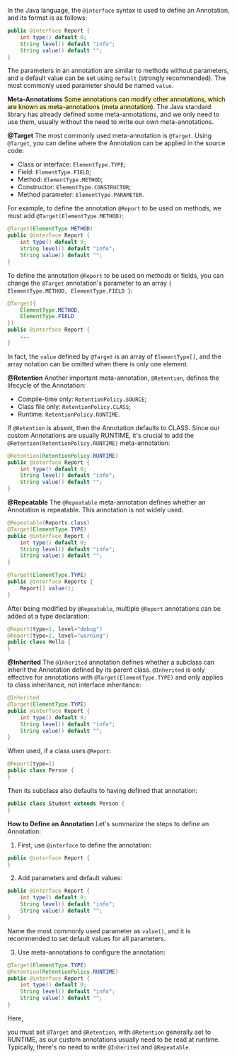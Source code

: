In the Java language, the `@interface` syntax is used to define an Annotation, and its format is as follows:

```java
public @interface Report {
    int type() default 0;
    String level() default "info";
    String value() default "";
}
```
The parameters in an annotation are similar to methods without parameters, and a default value can be set using `default` (strongly recommended). The most commonly used parameter should be named `value`.

**Meta-Annotations**
<mark style="background: #FFF3A3A6;">Some annotations can modify other annotations, which are known as meta-annotations (meta annotation)</mark>. The Java standard library has already defined some meta-annotations, and we only need to use them, usually without the need to write our own meta-annotations.

**@Target**
The most commonly used meta-annotation is `@Target`. Using `@Target`, you can define where the Annotation can be applied in the source code:

- Class or interface: `ElementType.TYPE`;
- Field: `ElementType.FIELD`;
- Method: `ElementType.METHOD`;
- Constructor: `ElementType.CONSTRUCTOR`;
- Method parameter: `ElementType.PARAMETER`.

For example, to define the annotation `@Report` to be used on methods, we must add `@Target(ElementType.METHOD)`:

```java
@Target(ElementType.METHOD)
public @interface Report {
    int type() default 0;
    String level() default "info";
    String value() default "";
}
```

To define the annotation `@Report` to be used on methods or fields, you can change the `@Target` annotation's parameter to an array `{ ElementType.METHOD, ElementType.FIELD }`:

```java
@Target({
    ElementType.METHOD,
    ElementType.FIELD
})
public @interface Report {
    ...
}
```

In fact, the `value` defined by `@Target` is an array of `ElementType[]`, and the array notation can be omitted when there is only one element.

**@Retention**
Another important meta-annotation, `@Retention`, defines the lifecycle of the Annotation:

- Compile-time only: `RetentionPolicy.SOURCE`;
- Class file only: `RetentionPolicy.CLASS`;
- Runtime: `RetentionPolicy.RUNTIME`.

If `@Retention` is absent, then the Annotation defaults to CLASS. Since our custom Annotations are usually RUNTIME, it's crucial to add the `@Retention(RetentionPolicy.RUNTIME)` meta-annotation:

```java
@Retention(RetentionPolicy.RUNTIME)
public @interface Report {
    int type() default 0;
    String level() default "info";
    String value() default "";
}
```

**@Repeatable**
The `@Repeatable` meta-annotation defines whether an Annotation is repeatable. This annotation is not widely used.

```java
@Repeatable(Reports.class)
@Target(ElementType.TYPE)
public @interface Report {
    int type() default 0;
    String level() default "info";
    String value() default "";
}

@Target(ElementType.TYPE)
public @interface Reports {
    Report[] value();
}
```

After being modified by `@Repeatable`, multiple `@Report` annotations can be added at a type declaration:

```java
@Report(type=1, level="debug")
@Report(type=2, level="warning")
public class Hello {
}
```

**@Inherited**
The `@Inherited` annotation defines whether a subclass can inherit the Annotation defined by its parent class. `@Inherited` is only effective for annotations with `@Target(ElementType.TYPE)` and only applies to class inheritance, not interface inheritance:

```java
@Inherited
@Target(ElementType.TYPE)
public @interface Report {
    int type() default 0;
    String level() default "info";
    String value() default "";
}
```

When used, if a class uses `@Report`:

```java
@Report(type=1)
public class Person {
}
```

Then its subclass also defaults to having defined that annotation:

```java
public class Student extends Person {
}
```

**How to Define an Annotation**
Let's summarize the steps to define an Annotation:

1. First, use `@interface` to define the annotation:

```java
public @interface Report {
}
```

2. Add parameters and default values:

```java
public @interface Report {
    int type() default 0;
    String level() default "info";
    String value() default "";
}
```

Name the most commonly used parameter as `value()`, and it is recommended to set default values for all parameters.

3. Use meta-annotations to configure the annotation:

```java
@Target(ElementType.TYPE)
@Retention(RetentionPolicy.RUNTIME)
public @interface Report {
    int type() default 0;
    String level() default "info";
    String value() default "";
}
```

Here,

 you must set `@Target` and `@Retention`, with `@Retention` generally set to RUNTIME, as our custom annotations usually need to be read at runtime. Typically, there's no need to write `@Inherited` and `@Repeatable`.